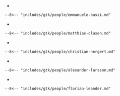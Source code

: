 -   

    --8<-- "includes/gtk/people/emmanuele-bassi.md"

-   

    --8<-- "includes/gtk/people/matthias-clasen.md"

-   

    --8<-- "includes/gtk/people/christian-hergert.md"

-   

    --8<-- "includes/gtk/people/alexander-larsson.md"

-   

    --8<-- "includes/gtk/people/florian-leander.md"
